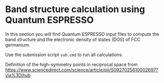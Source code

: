 # Band structure calculation using Quantum ESPRESSO

In this section you will find Quantum ESPRESSO input files to 
compute the band structure and the electronic density of states 
(DOS) of FCC germanium. 

Use the submission script ```sub.cmd``` to run all calculations.

Definition of the high-symmetry points in reciprocal space from 
https://www.sciencedirect.com/science/article/pii/S0927025610002697?via%3Dihub


